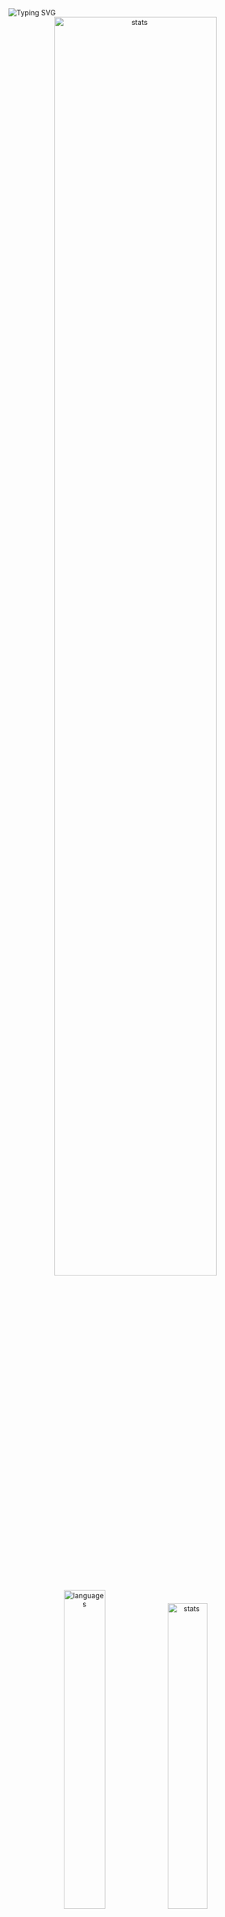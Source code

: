 <img src="https://readme-typing-svg.demolab.com?font=Fira+Code&size=50&duration=3000&color=9745F5&center=true&multiline=true&repeat=false&random=false&width=1000&height=150&lines=Hi!+I'm+Vanya;Python+Fullstack+Developer" alt="Typing SVG" />
<div align="center">
  <img src="http://github-readme-streak-stats.herokuapp.com?user=schr1k&theme=midnight-purple&hide_border=true&border_radius=0&date_format=j%20M%5B%20Y%5D&card_width=500&dates=9745F5&background=020202&border=9745F5&stroke=9745F5&ring=9745F5&fire=9745F5&currStreakNum=9745F5&sideNums=9745F5&currStreakLabel=9745F5&sideLabels=9745F5&excludeDaysLabel=9745F5" alt="stats" width=80%/>
</div>
<div align="center">
  <img src="https://github-readme-stats.vercel.app/api/top-langs/?username=schr1k&hide_border=true&bg_color=020202&text_color=9745F5&title_color=9745F5&layout=compact" alt="languages" width=40.25%>
  <img src="https://github-readme-stats.vercel.app/api?username=schr1k&show_icons=true&hide_border=true&bg_color=020202&text_color=9745F5&title_color=9745F5&icon_color=9745F5&hide_rank=true&hide=contribs,issues" alt="stats" width=39.4%/>
</div>
<div align="center">
  <h1>Skills:</h1>
  <img src="https://skillicons.dev/icons?i=py,postgres,html,css,js,ts,react,next,git,linux" alt="skills" width=80%>
</div>

---
<!--START_SECTION:waka-->
**🐱 My GitHub Data** 

> 📦 89.2 kB Used in GitHub's Storage 
 > 
> 🏆 832 Contributions in the Year 2023
 > 
> 💼 Opted to Hire
 > 
> 📜 12 Public Repositories 
 > 
> 🔑 15 Private Repositories 
 > 
📊 **This Week I Spent My Time On** 

```text
🕑︎ Time Zone: Europe/Moscow

💬 Programming Languages: 
Python                   10 hrs 50 mins      █████████████░░░░░░░░░░░░   53.47 % 
YAML                     3 hrs 5 mins        ████░░░░░░░░░░░░░░░░░░░░░   15.22 % 
Docker                   1 hr 35 mins        ██░░░░░░░░░░░░░░░░░░░░░░░   07.83 % 
Log                      1 hr 25 mins        ██░░░░░░░░░░░░░░░░░░░░░░░   07.07 % 
Bash                     1 hr 5 mins         █░░░░░░░░░░░░░░░░░░░░░░░░   05.35 % 

🔥 Editors: 
PyCharm                  19 hrs 6 mins       ████████████████████████░   94.26 % 
WebStorm                 39 mins             █░░░░░░░░░░░░░░░░░░░░░░░░   03.24 % 
Vim                      22 mins             ░░░░░░░░░░░░░░░░░░░░░░░░░   01.82 % 
DataGrip                 5 mins              ░░░░░░░░░░░░░░░░░░░░░░░░░   00.46 % 
Unknown Editor           2 mins              ░░░░░░░░░░░░░░░░░░░░░░░░░   00.22 % 

💻 Operating System: 
Windows                  19 hrs 53 mins      █████████████████████████   98.18 % 
Linux                    22 mins             ░░░░░░░░░░░░░░░░░░░░░░░░░   01.82 % 
```

**I Mostly Code in Python** 

```text
Python                   23 repos            ██████████████████░░░░░░░   71.88 % 
HTML                     3 repos             ██░░░░░░░░░░░░░░░░░░░░░░░   09.38 % 
TypeScript               3 repos             ██░░░░░░░░░░░░░░░░░░░░░░░   09.38 % 
JavaScript               2 repos             ██░░░░░░░░░░░░░░░░░░░░░░░   06.25 % 
Lasso                    1 repo              █░░░░░░░░░░░░░░░░░░░░░░░░   03.12 % 
```




 Last Updated on 12/12/2023 08:40:48 UTC
<!--END_SECTION:waka-->
